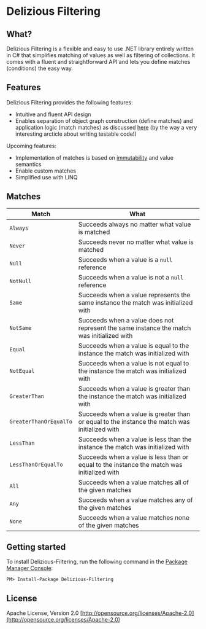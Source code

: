 # Delizious Filtering
## What?
Delizious Filtering is a flexible and easy to use .NET library entirely written in C# that simplifies matching of values as well as filtering of collections. It comes with a fluent and straightforward API and lets you define matches (conditions) the easy way.

## Features
Delizious Filtering provides the following features:
* Intuitive and fluent API design
* Enables separation of object graph construction (define matches) and application logic (match matches) as discussed [here](http://googletesting.blogspot.de/2008/08/by-miko-hevery-so-you-decided-to.html) (by the way a very interesting arcticle about writing testable code!)

Upcoming features:
* Implementation of matches is based on [immutability](https://blogs.msdn.microsoft.com/ericlippert/2007/11/13/immutability-in-c-part-one-kinds-of-immutability/) and value semantics
* Enable custom matches
* Simplified use with LINQ

## Matches

Match | What
----- | --------
`Always` | Succeeds always no matter what value is matched
`Never` | Succeeds never no matter what value is matched
`Null` | Succeeds when a value is a `null` reference
`NotNull` | Succeeds when a value is not a `null` reference
`Same` | Succeeds when a value represents the same instance the match was initialized with
`NotSame` | Succeeds when a value does not represent the same instance the match was initialized with
`Equal` | Succeeds when a value is equal to the instance the match was initialized with
`NotEqual` | Succeeds when a value is not equal to the instance the match was initialized with
`GreaterThan` | Succeeds when a value is greater than the instance the match was initialized with
`GreaterThanOrEqualTo` | Succeeds when a value is greater than or equal to the instance the match was initialized with
`LessThan` | Succeeds when a value is less than the instance the match was initialized with
`LessThanOrEqualTo` | Succeeds when a value is less than or equal to the instance the match was initialized with
`All` | Succeeds when a value matches all of the given matches
`Any` | Succeeds when a value matches any of the given matches
`None` | Succeeds when a value matches none of the given matches

## Getting started
To install Delizious-Filtering, run the following command in the [Package Manager Console](http://docs.nuget.org/docs/start-here/using-the-package-manager-console):

    PM> Install-Package Delizious-Filtering

## License
Apache License, Version 2.0 
[http://opensource.org/licenses/Apache-2.0](http://opensource.org/licenses/Apache-2.0)
